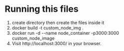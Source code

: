 # Running this files

1) create directory then create the files inside it  
2) docker build -t custom_node_img .
3) docker run -d --name node_container -p3000:3000 custom_node_image
4) Visit http://localhost:3000/ in your browser.  

   
